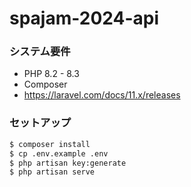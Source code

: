 # spajam-2024-api

### システム要件

- PHP 8.2 - 8.3
- Composer
- https://laravel.com/docs/11.x/releases

### セットアップ

```bash
$ composer install
$ cp .env.example .env
$ php artisan key:generate
$ php artisan serve
```
